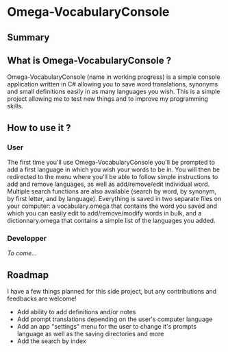 # Omega-VocabularyConsole

## Summary
 
## What is Omega-VocabularyConsole ?
Omega-VocabularyConsole (name in working progress) is a simple console application written in C# allowing you to save word translations, synonyms and small definitions easily in as many languages you wish. This is a simple project allowing me to test new things and to improve my programming skills. 


## How to use it ?
### User
The first time you'll use Omega-VocabularyConsole you'll be prompted to add a first language in which you wish your words to be in. You will then be redirected to the menu where you'll be able to follow simple instructions to add and remove languages, as well as add/remove/edit individual word. Multiple search functions are also available (search by word, by synonym, by first letter, and by language).
Everything is saved in two separate files on your computer: a vocabulary.omega that contains the word you saved and which you can easily edit to add/remove/modify words in bulk, and a dictionnary.omega that contains a simple list of the languages you added.


### Developper
<i>To come...</i>


## Roadmap
I have a few things planned for this side project, but any contributions and feedbacks are welcome!

<ul>
 <li>Add ability to add definitions and/or notes</li>
 <li>Add prompt translations depending on the user's computer language</li>
 <li>Add an app "settings" menu for the user to change it's prompts language as well as the saving directories and more</li>
 <li>Add the search by index</li>
</ul>
